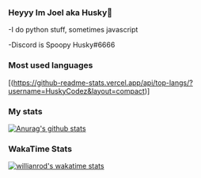 ### Heyyy Im Joel aka Husky👋

-I do python stuff, sometimes javascript

-Discord is Spoopy Husky#6666

### Most used languages
[(https://github-readme-stats.vercel.app/api/top-langs/?username=HuskyCodez&layout=compact)]

### My stats
[![Anurag's github stats](https://github-readme-stats.vercel.app/api?username=HuskyCodez&show_icons=true&theme=dracula)](https://github.com/anuraghazra/github-readme-stats)

### WakaTime Stats
[![willianrod's wakatime stats](https://github-readme-stats.vercel.app/api/wakatime?username=HuskyCodez)](https://github.com/anuraghazra/github-readme-stats)
